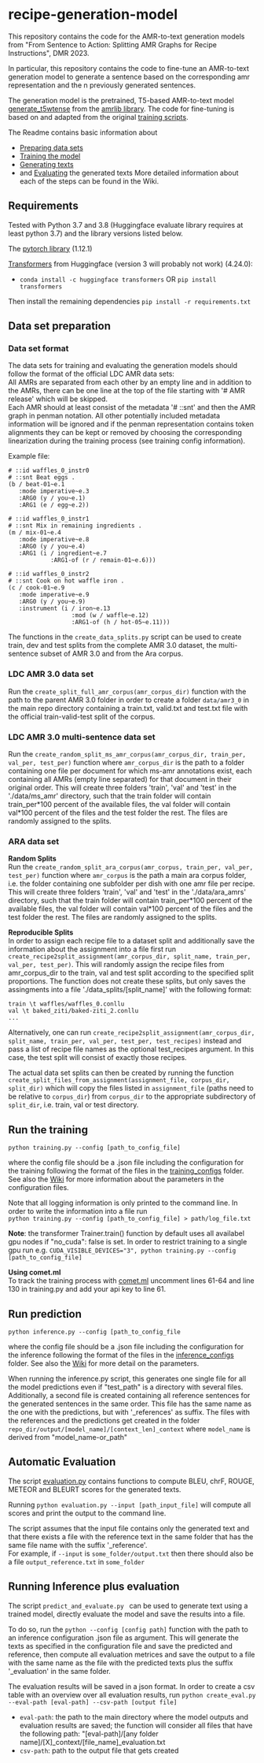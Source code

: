 # recipe-generation-model

This repository contains the code for the AMR-to-text generation models from "From Sentence to Action: Splitting AMR Graphs for Recipe Instructions", DMR 2023. 

In particular, this repository contains the code to fine-tune an AMR-to-text generation model to generate a sentence based on the corresponding amr representation and the n previously generated sentences. 

The generation model is the pretrained, T5-based AMR-to-text model [generate_t5wtense](https://github.com/bjascob/amrlib-models) from the [amrlib library](https://github.com/bjascob/amrlib). The code for fine-tuning is based on and adapted from the original [training scripts](https://github.com/bjascob/amrlib/tree/master/scripts).

The Readme contains basic information about
* [Preparing data sets](https://github.com/interactive-cookbook/recipe-generation-model#data-set-preparation)
* [Training the model](https://github.com/interactive-cookbook/recipe-generation-model#run-the-training)
* [Generating texts](https://github.com/interactive-cookbook/recipe-generation-model#run-prediction)
* and [Evaluating](https://github.com/interactive-cookbook/recipe-generation-model#automatic-evaluation) the generated texts
More detailed information about each of the steps can be found in the Wiki.

## Requirements 
Tested with Python 3.7 and 3.8 (Huggingface evaluate library requires at least python 3.7) and the library versions listed below. 

The [pytorch library](https://pytorch.org/get-started/locally/) (1.12.1)

[Transformers](https://huggingface.co/docs/transformers/installation#install-with-conda) from Huggingface (version 3 will probably not work) (4.24.0):
* `conda install -c huggingface transformers` OR `pip install transformers` 

Then install the remaining dependencies `pip install -r requirements.txt`


## Data set preparation

### Data set format

The data sets for training and evaluating the generation models should follow the format of the official LDC AMR data sets: <br>
All AMRs are separated from each other by an empty line and in addition to the AMRs, there can be one line at the top of the file starting with '# AMR release' which will be skipped. <br>
Each AMR should at least consist of the metadata '# ::snt' and then the AMR graph in penman notation. All other potentially included metadata information will be ignored and if the penman representation contains token alignments they can be kept or removed by choosing the corresponding linearization during the training process (see training config information). 

Example file:
```
# ::id waffles_0_instr0
# ::snt Beat eggs .
(b / beat-01~e.1
   :mode imperative~e.3
   :ARG0 (y / you~e.1)
   :ARG1 (e / egg~e.2))

# ::id waffles_0_instr1
# ::snt Mix in remaining ingredients .
(m / mix-01~e.4
   :mode imperative~e.8
   :ARG0 (y / you~e.4)
   :ARG1 (i / ingredient~e.7
            :ARG1-of (r / remain-01~e.6)))

# ::id waffles_0_instr2
# ::snt Cook on hot waffle iron .
(c / cook-01~e.9
   :mode imperative~e.9
   :ARG0 (y / you~e.9)
   :instrument (i / iron~e.13
                  :mod (w / waffle~e.12)
                  :ARG1-of (h / hot-05~e.11)))
```

The functions in the `create_data_splits.py` script can be used to create train, dev and test splits from the complete AMR 3.0 dataset, the multi-sentence subset of AMR 3.0 and from the Ara corpus.

### LDC AMR 3.0 data set

Run the `create_split_full_amr_corpus(amr_corpus_dir)` function with the path to the parent AMR 3.0 folder in order to create a folder `data/amr3_0` in the main repo directory containing a train.txt, valid.txt and test.txt file with the official train-valid-test split of the corpus.

### LDC AMR 3.0 multi-sentence data set

Run the `create_random_split_ms_amr_corpus(amr_corpus_dir, train_per, val_per, test_per)` function where `amr_corpus_dir` is the path to a folder containing one file per document for which ms-amr annotations exist, each containing all AMRs (empty line separated) for that document in their original order. This will create three folders 'train', 'val' and 'test' in the './data/ms_amr' directory, such that the train folder will contain train_per\*100 percent of the available files, the val folder will contain val\*100 percent of the files and the test folder the rest. The files are randomly assigned to the splits.

### ARA data set

**Random Splits**<br>
Run the `create_random_split_ara_corpus(amr_corpus, train_per, val_per, test_per)` function where `amr_corpus` is the path a main ara corpus folder, i.e. the folder containing one subfolder per dish with one amr file per recipe. This will create three folders 'train', 'val' and 'test' in the './data/ara_amrs' directory, such that the train folder will contain train_per\*100 percent of the available files, the val folder will contain val\*100 percent of the files and the test folder the rest. The files are randomly assigned to the splits.

**Reproducible Splits**<br>
In order to assign each recipe file to a dataset split and additionally save the information about the assignment into a file first run `create_recipe2split_assignment(amr_corpus_dir, split_name, train_per, val_per, test_per)`. This will randomly assign the recipe files from amr_corpus_dir to the train, val and test split according to the specified split proportions. The function does not create these splits, but only saves the assingments into a file './data_splits/[split_name]' with the following format: 
```
train \t waffles/waffles_0.conllu
val \t baked_ziti/baked-ziti_2.conllu
...
```
Alternatively, one can run `create_recipe2split_assignment(amr_corpus_dir, split_name, train_per, val_per, test_per, test_recipes)` instead and pass a list of recipe file names as the optional test_recipes argument. In this case, the test split will consist of exactly those recipes.   

The actual data set splits can then be created by running the function `create_split_files_from_assignment(assignment_file, corpus_dir, split_dir)` which will copy the files listed in `assignment_file` (paths need to be relative to `corpus_dir`) from `corpus_dir` to the appropriate subdirectory of `split_dir`, i.e. train, val or test directory.


## Run the training

`python training.py --config [path_to_config_file]`

where the config file should be a .json file including the configuration for the training following the format of the files in the [training_configs](https://github.com/interactive-cookbook/recipe-generation-model/tree/main/training_configs) folder. See also the [Wiki](https://github.com/interactive-cookbook/recipe-generation-model/wiki/Training-Configuration-Files#run-training) for more information about the parameters in the configuration files. 

Note that all logging information is only printed to the command line. In order to write the information into a file run <br>
`python training.py --config [path_to_config_file] > path/log_file.txt`

**Note**: the transformer Trainer.train() function by default uses all availabel gpu nodes if "no_cuda": false is set. In order to restrict training to a single gpu run e.g. `CUDA_VISIBLE_DEVICES="3", python training.py --config [path_to_config_file]`

**Using comet.ml**<br>
To track the training process with [comet.ml](https://www.comet.com/) uncomment lines 61-64 and line 130 in training.py and add your api key to line 61. 

## Run prediction

`python inference.py --config [path_to_config_file`

where the config file should be a .json file including the configuration for the inference following the format of the files in the [inference_configs](https://github.com/interactive-cookbook/recipe-generation-model/tree/main/inference_configs) folder. See also the [Wiki](https://github.com/interactive-cookbook/recipe-generation-model/wiki/Inference-Configuration-Files) for more detail on the parameters.


When running the inference.py script, this generates one single file for all the model predictions even if "test_path" is a directory with several files. Additionally, a second file is created containing all reference sentences for the generated sentences in the same order. This file has the same name as the one with the predictions, but with '\_references' as suffix. The files with the references and the predictions get created in the folder `repo_dir/output/[model_name]/[context_len]_context` where `model_name` is derived from "model_name-or_path"


## Automatic Evaluation

The script [evaluation.py](https://github.com/interactive-cookbook/recipe-generation-model/blob/main/evaluation.py) contains functions to compute BLEU, chrF, ROUGE, METEOR and BLEURT scores for the generated texts. 

Running `python evaluation.py --input [path_input_file]` will compute all scores and print the output to the command line.

The script assumes that the input file contains only the generated text and that there exists a file with the reference text in the same folder that has the same file name with the suffix '_reference'. <br>
For example, if `--input` is `some_folder/output.txt` then there should also be a file `output_reference.txt` in `some_folder`


## Running Inference plus evaluation

The script `predict_and_evaluate.py ` can be used to generate text using a trained model, directly evaluate the model and save the results into a file. 

To do so, run the `python --config [config path]` function with the path to an inference configuration .json file as argument. This will generate the texts as specified in the configuration file and save the predicted and reference, then compute all evaluation metrices and save the output to a file with the same name as the file with the predicted texts plus the suffix '\_evaluation' in the same folder.

The evaluation results will be saved in a json format. In order to create a csv table with an overview over all evaluation results, run `python create_eval.py --eval-path [eval-path] --csv-path [output file]` <br>
* `eval-path`: the path to the main directory where the model outputs and evaluation results are saved; the function will consider all files that have the following path: "[eval-path]/[any folder name]/[X]_context/[file_name]_evaluation.txt
* `csv-path`: path to the output file that gets created

